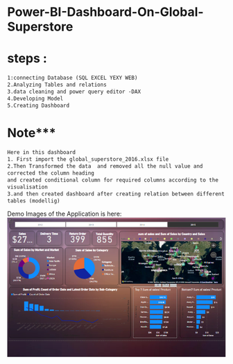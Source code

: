 # Power-BI-Dashboard-On-Global-Superstore
# steps :
    1:connecting Database (SQL EXCEL YEXY WEB)
    2.Analyzing Tables and relations
    3.data cleaning and power query editor -DAX
    4.Developing Model
    5.Creating Dashboard

# Note***
    Here in this dashboard 
    1. First import the global_superstore_2016.xlsx file
    2.Then Transformed the data  and removed all the null value and corrected the column heading 
    and created conditional column for required columns according to the visualisation 
    3.and then created dashboard after creating relation between different tables (modellig) 
Demo Images of the Application is here:
<img src="/product%20png.PNG" alt="demo data" title="Demo Data title">

